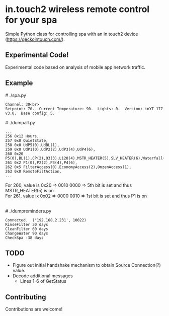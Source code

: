 # in.touch2 wireless remote control for your spa

Simple Python class for controlling spa with an in.touch2 device (https://geckointouch.com/).

## Experimental Code!

Experimental code based on analysis of mobile app network traffic.

## Example

\# ./spa.py<br>
```
Channel: 30<br>
Setpoint: 70.  Current Temperature: 90.  Lights: 0.  Version: inYT 177 v3.0.  Base config: 5.
```

\# ./dumpall.py<br>
```
...
256 0x12 Hours, 
257 0x0 QuietState, 
258 0x0 UdP5(0),UdBL(1), 
259 0x0 UdP1(0),UdP2(2),UdP3(4),UdP4(6), 
260 0x20 P5(0),BL(1),CP(2),O3(3),L120(4),MSTR_HEATER(5),SLV_HEATER(6),Waterfall(7),Heating(5), 
261 0x2 P1(0),P2(2),P3(4),P4(6), 
262 0x5 FilterAccess(0),EconomyAccess(2),OnzenAccess(1), 
263 0x0 RemoteFiltAction, 
...
```
For 260, value is 0x20 => 0010 0000 => 5th bit is set and thus MSTR_HEATER(5) is on<br>
For 261, value ix 0x02 => 0000 0010 => 1st bit is set and thus P1 is on<br>
<br>

\# ./dumpreminders.py<br>
```
Connected.  ('192.168.2.231', 10022)
RinseFilter 30 days
CleanFilter 60 days
ChangeWater 90 days
CheckSpa -38 days
```

## TODO

<ul>
<li>Figure out initial handshake mechanism to obtain Source Connection(?) value.</li>
<li>Decode additional messages
  <ul>
  <li>Lines 1-6 of GetStatus</li>
  </ul>
</li>
</ul>

## Contributing

Contributions are welcome!
